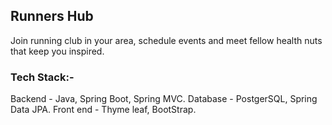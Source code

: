 ## Runners Hub
Join running club in your area, schedule events and meet fellow health nuts that keep you inspired.

### Tech Stack:- 
Backend - Java, Spring Boot, Spring MVC.
Database - PostgerSQL, Spring Data JPA.
Front end - Thyme leaf, BootStrap.
